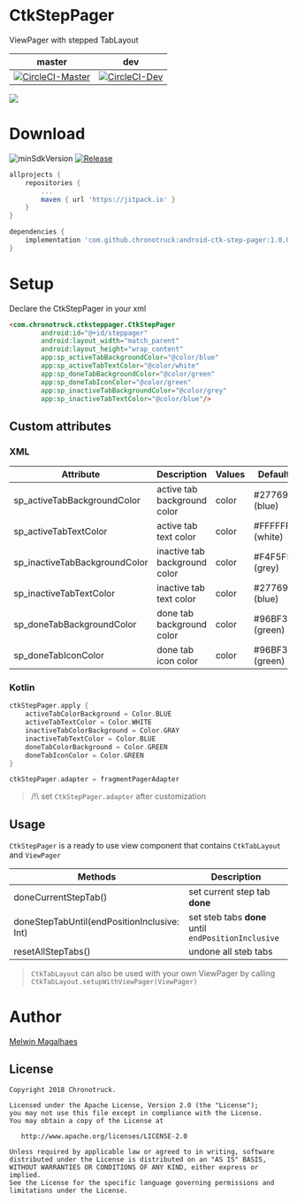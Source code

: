 # CtkStepPager
ViewPager with stepped TabLayout

| master | dev |
|:-:|:-:|
| [![CircleCI-Master](https://circleci.com/gh/chronotruck/android-ctk-step-pager/tree/master.svg?style=svg&circle-token=dc3aab654f463ab49d4427910c758722461b7531)](https://circleci.com/gh/chronotruck/android-ctk-step-pager/tree/master) | [![CircleCI-Dev](https://circleci.com/gh/chronotruck/android-ctk-step-pager/tree/dev.svg?style=svg&circle-token=dc3aab654f463ab49d4427910c758722461b7531)](https://circleci.com/gh/chronotruck/android-ctk-step-pager/tree/dev) |

<img src="https://raw.githubusercontent.com/chronotruck/android-ctk-step-pager/dev/art/gf.gif"/>



# Download
![minSdkVersion](https://img.shields.io/badge/minSdkVersion-19-blue.svg) [![Release](https://jitpack.io/v/chronotruck/android-ctk-step-pager.svg)](https://jitpack.io/#chronotruck/android-ctk-step-pager)

```gradle
allprojects {
    repositories {
        ...
        maven { url 'https://jitpack.io' }
    }
}

dependencies {
    implementation 'com.github.chronotruck:android-ctk-step-pager:1.0.0'
}
```



# Setup
Declare the CtkStepPager in your xml
```html
<com.chronotruck.ctksteppager.CtkStepPager
        android:id="@+id/steppager"
        android:layout_width="match_parent"
        android:layout_height="wrap_content"
        app:sp_activeTabBackgroundColor="@color/blue"
        app:sp_activeTabTextColor="@color/white"
        app:sp_doneTabBackgroundColor="@color/green"
        app:sp_doneTabIconColor="@color/green"
        app:sp_inactiveTabBackgroundColor="@color/grey"
        app:sp_inactiveTabTextColor="@color/blue"/>
```

## Custom attributes
### XML
|   Attribute                 |  Description  |    Values     |   Default     |
| --------------------------- | ------------- | ------------- | ------------- |
| sp_activeTabBackgroundColor | active tab background color | color | #277696 (blue) |
| sp_activeTabTextColor | active tab text color  | color  | #FFFFFF (white)  |
| sp_inactiveTabBackgroundColor | inactive tab background color  | color  | #F4F5F5 (grey)  |
| sp_inactiveTabTextColor | inactive tab text color  | color  | #277696 (blue)  |
| sp_doneTabBackgroundColor | done tab background color  | color  | #96BF31 (green)  |
| sp_doneTabIconColor | done tab icon color  | color  | #96BF31 (green)  |

### Kotlin
```kotlin
ctkStepPager.apply {
    activeTabColorBackground = Color.BLUE
    activeTabTextColor = Color.WHITE
    inactiveTabColorBackground = Color.GRAY
    inactiveTabTextColor = Color.BLUE
    doneTabColorBackground = Color.GREEN
    doneTabIconColor = Color.GREEN
}

ctkStepPager.adapter = fragmentPagerAdapter
```
> /!\ set `CtkStepPager.adapter` after customization

## Usage
`CtkStepPager` is a ready to use view component that contains `CtkTabLayout` and `ViewPager`

|   Methods                   |  Description  |
| --------------------------- | ------------- |
| doneCurrentStepTab() | set current step tab **done** |
| doneStepTabUntil(endPositionInclusive: Int) | set steb tabs **done** until `endPositionInclusive`  |
| resetAllStepTabs() | undone all steb tabs |

> `CtkTabLayout` can also be used with your own ViewPager by calling `CtkTabLayout.setupWithViewPager(ViewPager)`



# Author
[Melwin Magalhaes](http://github.com/mcgalanes)



License
--------


    Copyright 2018 Chronotruck.

    Licensed under the Apache License, Version 2.0 (the "License");
    you may not use this file except in compliance with the License.
    You may obtain a copy of the License at

       http://www.apache.org/licenses/LICENSE-2.0

    Unless required by applicable law or agreed to in writing, software
    distributed under the License is distributed on an "AS IS" BASIS,
    WITHOUT WARRANTIES OR CONDITIONS OF ANY KIND, either express or implied.
    See the License for the specific language governing permissions and
    limitations under the License.






